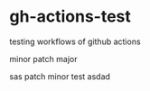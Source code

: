 # gh-actions-test
testing workflows of github actions



minor
patch
major
 
sas
patch
minor
test
asdad
   
